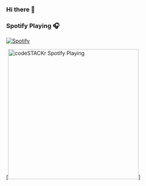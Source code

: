 ### Hi there 👋


### Spotify Playing 🎧
[![Spotify](https://nowplaying-iissh.vercel.app/api/spotify)](https://open.spotify.com/user/issm13)


[<img src="https://now-playing-codestackr.vercel.app/api/spotify-playing" alt="codeSTACKr Spotify Playing" width="350" />]
<!--
**iissh/iissh** is a ✨ _special_ ✨ repository because its `README.md` (this file) appears on your GitHub profile.

Here are some ideas to get you started:

- 🔭 I’m currently working on ...
- 🌱 I’m currently learning ...
- 👯 I’m looking to collaborate on ...
- 🤔 I’m looking for help with ...
- 💬 Ask me about ...
- 📫 How to reach me: iissh.contact@gmail.com
- 😄 Pronouns: she/her
- ⚡ Fun fact: ...

About Me:
- Software Developer
- Studying  CS (get full degree)

What I am Working on:
- 

Reach Me:

What I'm Listening to:
-->

